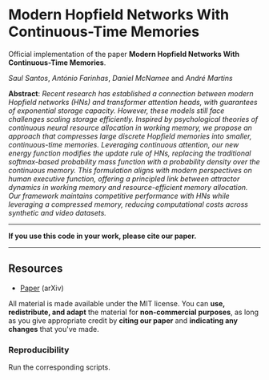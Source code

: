 # Modern Hopfield Networks With Continuous-Time Memories
Official implementation of the paper **Modern Hopfield Networks With Continuous-Time Memories**.

*Saul Santos*, *António Farinhas*, *Daniel McNamee* and *André Martins*

**Abstract**: *Recent research has established a connection between modern Hopfield networks (HNs) and transformer attention heads, with guarantees of exponential storage capacity. However, these models still face challenges scaling storage efficiently. Inspired by psychological theories of continuous neural resource allocation in working memory, we propose an approach that compresses large discrete Hopfield memories into smaller, continuous-time memories. Leveraging continuous attention, our new energy function modifies the update rule of HNs, replacing the traditional softmax-based probability mass function with a probability density over the continuous memory. This formulation aligns with modern perspectives on human executive function, offering a principled link between attractor dynamics in working memory and resource-efficient memory allocation. Our framework maintains competitive performance with HNs while leveraging a compressed memory, reducing computational costs across synthetic and video datasets.*

----------

**If you use this code in your work, please cite our paper.**

----------

## Resources

- [Paper](https://arxiv.org/pdf/2502.10122) (arXiv)

All material is made available under the MIT license. You can **use, redistribute, and adapt** the material for **non-commercial purposes**, as long as you give appropriate credit by **citing our paper** and **indicating any changes** that you've made.


### Reproducibility
Run the corresponding scripts.
